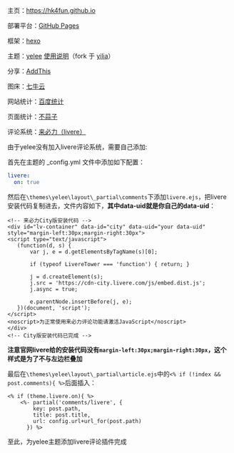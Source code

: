 主页：https://hk4fun.github.io

部署平台：[GitHub Pages][1]

框架：[hexo][2]

主题：[yelee][3] [使用说明][4]（fork 于 [yilia][5]）

分享：[AddThis][6]

图床：[七牛云][7]

网站统计：[百度统计][8]

页面统计：[不蒜子][9]

评论系统：[来必力（livere）][10]

由于yelee没有加入livere评论系统，需要自己添加:

首先在主题的 _config.yml 文件中添加如下配置：

``` yaml
livere:
  on: true
```
然后在`\themes\yelee\layout\_partial\comments`下添加`livere.ejs`，把livere安装代码复制进去，文件内容如下，**其中data-uid就是你自己的data-uid**：

``` gcode?linenums
<!-- 来必力City版安装代码 -->
<div id="lv-container" data-id="city" data-uid="your data-uid" style="margin-left:30px;margin-right:30px">
<script type="text/javascript">
   (function(d, s) {
       var j, e = d.getElementsByTagName(s)[0];

       if (typeof LivereTower === 'function') { return; }

       j = d.createElement(s);
       j.src = 'https://cdn-city.livere.com/js/embed.dist.js';
       j.async = true;

       e.parentNode.insertBefore(j, e);
   })(document, 'script');
</script>
<noscript>为正常使用来必力评论功能请激活JavaScript</noscript>
</div>
<!-- City版安装代码已完成 -->
```
**注意官网livere给的安装代码没有`margin-left:30px;margin-right:30px`，这个样式是为了不与左边栏叠加**

最后在`\themes\yelee\layout\_partial\article.ejs`中的`<% if (!index && post.comments){ %>`后面插入：

``` gcode?linenums
<% if (theme.livere.on){ %>
    <%- partial('comments/livere', {
        key: post.path,
        title: post.title,
        url: config.url+url_for(post.path)
      }) %>
```
至此，为yelee主题添加livere评论插件完成



  [1]: https://pages.github.com/
  [2]: https://hexo.io/
  [3]: https://github.com/MOxFIVE/hexo-theme-yelee
  [4]: http://moxfive.coding.me/yelee/
  [5]: https://github.com/litten/hexo-theme-yilia
  [6]: https://www.addthis.com/
  [7]: https://portal.qiniu.com
  [8]: https://tongji.baidu.com/web/welcome/login
  [9]: http://ibruce.info/2015/04/04/busuanzi/
  [10]: https://livere.com/
  [11]: http://www.zhoujy.me/2017/07/16/livere/